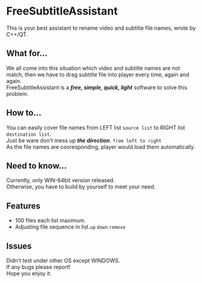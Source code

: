 # FreeSubtitleAssistant
This is your best assistant to rename video and subtitle file names, wrote by C++/QT.

##  What for...
We all come into this situation which video and subtitle names are not match, then we have to drag subtitle file into player every time, again and again. <br>
FreeSubtitleAssistant is a ***free, simple, quick, light*** software to solve this problem.<br>

## How to...
You can easily cover file names from LEFT list `source list` to RIGHT list `destination list`.<br>
Just be ware don't mess up ***the direction***. `from left to right`<br>
As the file names are cooresponding, player would load them automatically.

## Need to know...
Currently, only WIN-64bit version released.<br>
Otherwise, you have to build by yourself to meet your need.

## Features
* 100 files each list maximum.
* Adjusting file sequence in list.`up` `down` `remove`

## Issues
Didn't test under other OS except WINDOWS.<br>
If any bugs please report!<br>
Hope you enjoy it.
